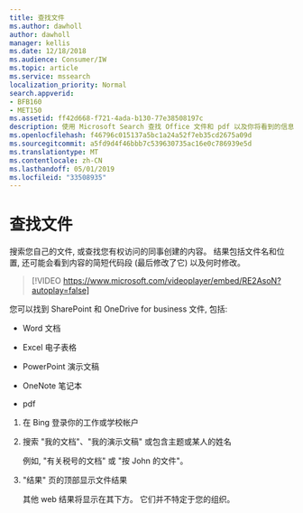 ```yaml
---
title: 查找文件
ms.author: dawholl
author: dawholl
manager: kellis
ms.date: 12/18/2018
ms.audience: Consumer/IW
ms.topic: article
ms.service: mssearch
localization_priority: Normal
search.appverid:
- BFB160
- MET150
ms.assetid: ff42d668-f721-4ada-b130-77e38508197c
description: 使用 Microsoft Search 查找 Office 文件和 pdf 以及你将看到的信息
ms.openlocfilehash: f46796c015137a5bc1a24a52f7eb35cd2675a09d
ms.sourcegitcommit: a5fd9d4f46bbb7c539630735ac16e0c786939e5d
ms.translationtype: MT
ms.contentlocale: zh-CN
ms.lasthandoff: 05/01/2019
ms.locfileid: "33508935"
---
```

# <a name="find-files"></a>查找文件

搜索您自己的文件, 或查找您有权访问的同事创建的内容。 结果包括文件名和位置, 还可能会看到内容的简短代码段 (最后修改了它) 以及何时修改。
  
> [!VIDEO https://www.microsoft.com/videoplayer/embed/RE2AsoN?autoplay=false]
  
您可以找到 SharePoint 和 OneDrive for business 文件, 包括:
  
- Word 文档
    
- Excel 电子表格
    
- PowerPoint 演示文稿
    
- OneNote 笔记本
    
- pdf
    
1. 在 Bing 登录你的工作或学校帐户
    
2. 搜索 "我的文档"、"我的演示文稿" 或包含主题或某人的姓名
    
    例如, "有关税号的文档" 或 "按 John 的文件"。
    
3. "结果" 页的顶部显示文件结果
    
    其他 web 结果将显示在其下方。 它们并不特定于您的组织。


